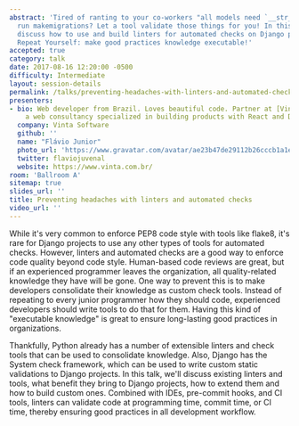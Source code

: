 ```yaml
---
abstract: 'Tired of ranting to your co-workers "all models need `__str__`"? Or to
  run makemigrations? Let a tool validate those things for you! In this talk, we''ll
  discuss how to use and build linters for automated checks on Django projects. Don''t
  Repeat Yourself: make good practices knowledge executable!'
accepted: true
category: talk
date: 2017-08-16 12:20:00 -0500
difficulty: Intermediate
layout: session-details
permalink: /talks/preventing-headaches-with-linters-and-automated-checks/
presenters:
- bio: Web developer from Brazil. Loves beautiful code. Partner at [Vinta](https://www.vinta.com.br/),
    a web consultancy specialized in building products with React and Django.
  company: Vinta Software
  github: ''
  name: "Flávio Junior"
  photo_url: 'https://www.gravatar.com/avatar/ae23b47de29112b26cccb1a1e51ad3e4?s=400'
  twitter: flaviojuvenal
  website: https://www.vinta.com.br/
room: 'Ballroom A'
sitemap: true
slides_url: ''
title: Preventing headaches with linters and automated checks
video_url: ''
---
```


While it's very common to enforce PEP8 code style with tools like flake8, it's rare for Django projects to use any other types of tools for automated checks. However, linters and automated checks are a good way to enforce code quality beyond code style. Human-based code reviews are great, but if an experienced programmer leaves the organization, all quality-related knowledge they have will be gone. One way to prevent this is to make developers consolidate their knowledge as custom check tools. Instead of repeating to every junior programmer how they should code, experienced developers should write tools to do that for them. Having this kind of "executable knowledge" is great to ensure long-lasting good practices in organizations.

Thankfully, Python already has a number of extensible linters and check tools that can be used to consolidate knowledge. Also, Django has the System check framework, which can be used to write custom static validations to Django projects. In this talk, we'll discuss existing linters and tools, what benefit they bring to Django projects, how to extend them and how to build custom ones. Combined with IDEs, pre-commit hooks, and CI tools, linters can validate code at programming time, commit time, or CI time, thereby ensuring good practices in all development workflow.
